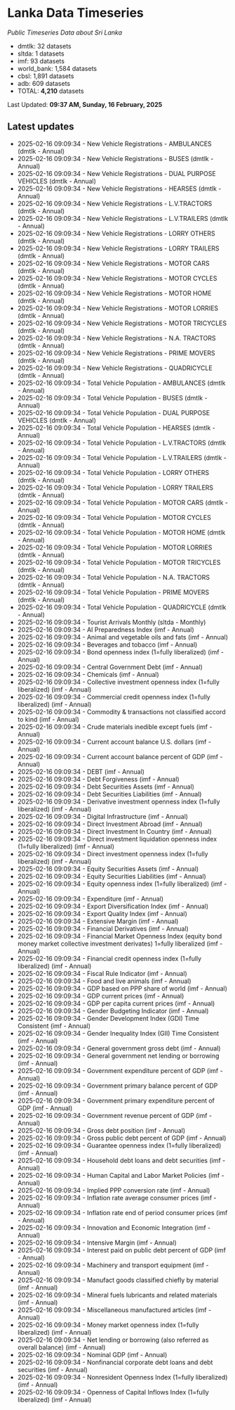 # Lanka Data Timeseries
*Public Timeseries Data about Sri Lanka*

* dmtlk: 32 datasets
* sltda: 1 datasets
* imf: 93 datasets
* world_bank: 1,584 datasets
* cbsl: 1,891 datasets
* adb: 609 datasets
* TOTAL: **4,210** datasets

Last Updated: **09:37 AM, Sunday, 16 February, 2025**

## Latest updates

* 2025-02-16 09:09:34 - New Vehicle Registrations - AMBULANCES (dmtlk - Annual)
* 2025-02-16 09:09:34 - New Vehicle Registrations - BUSES (dmtlk - Annual)
* 2025-02-16 09:09:34 - New Vehicle Registrations - DUAL PURPOSE VEHICLES (dmtlk - Annual)
* 2025-02-16 09:09:34 - New Vehicle Registrations - HEARSES (dmtlk - Annual)
* 2025-02-16 09:09:34 - New Vehicle Registrations - L.V.TRACTORS (dmtlk - Annual)
* 2025-02-16 09:09:34 - New Vehicle Registrations - L.V.TRAILERS (dmtlk - Annual)
* 2025-02-16 09:09:34 - New Vehicle Registrations - LORRY OTHERS (dmtlk - Annual)
* 2025-02-16 09:09:34 - New Vehicle Registrations - LORRY TRAILERS (dmtlk - Annual)
* 2025-02-16 09:09:34 - New Vehicle Registrations - MOTOR CARS (dmtlk - Annual)
* 2025-02-16 09:09:34 - New Vehicle Registrations - MOTOR CYCLES (dmtlk - Annual)
* 2025-02-16 09:09:34 - New Vehicle Registrations - MOTOR HOME (dmtlk - Annual)
* 2025-02-16 09:09:34 - New Vehicle Registrations - MOTOR LORRIES (dmtlk - Annual)
* 2025-02-16 09:09:34 - New Vehicle Registrations - MOTOR TRICYCLES (dmtlk - Annual)
* 2025-02-16 09:09:34 - New Vehicle Registrations - N.A. TRACTORS (dmtlk - Annual)
* 2025-02-16 09:09:34 - New Vehicle Registrations - PRIME MOVERS (dmtlk - Annual)
* 2025-02-16 09:09:34 - New Vehicle Registrations - QUADRICYCLE (dmtlk - Annual)
* 2025-02-16 09:09:34 - Total Vehicle Population - AMBULANCES (dmtlk - Annual)
* 2025-02-16 09:09:34 - Total Vehicle Population - BUSES (dmtlk - Annual)
* 2025-02-16 09:09:34 - Total Vehicle Population - DUAL PURPOSE VEHICLES (dmtlk - Annual)
* 2025-02-16 09:09:34 - Total Vehicle Population - HEARSES (dmtlk - Annual)
* 2025-02-16 09:09:34 - Total Vehicle Population - L.V.TRACTORS (dmtlk - Annual)
* 2025-02-16 09:09:34 - Total Vehicle Population - L.V.TRAILERS (dmtlk - Annual)
* 2025-02-16 09:09:34 - Total Vehicle Population - LORRY OTHERS (dmtlk - Annual)
* 2025-02-16 09:09:34 - Total Vehicle Population - LORRY TRAILERS (dmtlk - Annual)
* 2025-02-16 09:09:34 - Total Vehicle Population - MOTOR CARS (dmtlk - Annual)
* 2025-02-16 09:09:34 - Total Vehicle Population - MOTOR CYCLES (dmtlk - Annual)
* 2025-02-16 09:09:34 - Total Vehicle Population - MOTOR HOME (dmtlk - Annual)
* 2025-02-16 09:09:34 - Total Vehicle Population - MOTOR LORRIES (dmtlk - Annual)
* 2025-02-16 09:09:34 - Total Vehicle Population - MOTOR TRICYCLES (dmtlk - Annual)
* 2025-02-16 09:09:34 - Total Vehicle Population - N.A. TRACTORS (dmtlk - Annual)
* 2025-02-16 09:09:34 - Total Vehicle Population - PRIME MOVERS (dmtlk - Annual)
* 2025-02-16 09:09:34 - Total Vehicle Population - QUADRICYCLE (dmtlk - Annual)
* 2025-02-16 09:09:34 - Tourist Arrivals Monthly (sltda - Monthly)
* 2025-02-16 09:09:34 - AI Preparedness Index (imf - Annual)
* 2025-02-16 09:09:34 - Animal and vegetable oils and fats (imf - Annual)
* 2025-02-16 09:09:34 - Beverages and tobacco (imf - Annual)
* 2025-02-16 09:09:34 - Bond openness index (1=fully liberalized) (imf - Annual)
* 2025-02-16 09:09:34 - Central Government Debt (imf - Annual)
* 2025-02-16 09:09:34 - Chemicals (imf - Annual)
* 2025-02-16 09:09:34 - Collective investment openness index (1=fully liberalized) (imf - Annual)
* 2025-02-16 09:09:34 - Commercial credit openness index (1=fully liberalized) (imf - Annual)
* 2025-02-16 09:09:34 - Commodity & transactions not classified accord to kind (imf - Annual)
* 2025-02-16 09:09:34 - Crude materials inedible except fuels (imf - Annual)
* 2025-02-16 09:09:34 - Current account balance U.S. dollars (imf - Annual)
* 2025-02-16 09:09:34 - Current account balance percent of GDP (imf - Annual)
* 2025-02-16 09:09:34 - DEBT (imf - Annual)
* 2025-02-16 09:09:34 - Debt Forgiveness (imf - Annual)
* 2025-02-16 09:09:34 - Debt Securities Assets (imf - Annual)
* 2025-02-16 09:09:34 - Debt Securities Liabilities (imf - Annual)
* 2025-02-16 09:09:34 - Derivative investment openness index (1=fully liberalized) (imf - Annual)
* 2025-02-16 09:09:34 - Digital Infrastructure (imf - Annual)
* 2025-02-16 09:09:34 - Direct Investment Abroad (imf - Annual)
* 2025-02-16 09:09:34 - Direct Investment In Country (imf - Annual)
* 2025-02-16 09:09:34 - Direct investment liquidation openness index (1=fully liberalized) (imf - Annual)
* 2025-02-16 09:09:34 - Direct investment openness index (1=fully liberalized) (imf - Annual)
* 2025-02-16 09:09:34 - Equity Securities Assets (imf - Annual)
* 2025-02-16 09:09:34 - Equity Securities Liabilities (imf - Annual)
* 2025-02-16 09:09:34 - Equity openness index (1=fully liberalized) (imf - Annual)
* 2025-02-16 09:09:34 - Expenditure (imf - Annual)
* 2025-02-16 09:09:34 - Export Diversification Index (imf - Annual)
* 2025-02-16 09:09:34 - Export Quality Index (imf - Annual)
* 2025-02-16 09:09:34 - Extensive Margin (imf - Annual)
* 2025-02-16 09:09:34 - Financial Derivatives (imf - Annual)
* 2025-02-16 09:09:34 - Financial Market Openness Index (equity bond money market collective investment derivates) 1=fully liberalized (imf - Annual)
* 2025-02-16 09:09:34 - Financial credit openness index (1=fully liberalized) (imf - Annual)
* 2025-02-16 09:09:34 - Fiscal Rule Indicator (imf - Annual)
* 2025-02-16 09:09:34 - Food and live animals (imf - Annual)
* 2025-02-16 09:09:34 - GDP based on PPP share of world (imf - Annual)
* 2025-02-16 09:09:34 - GDP current prices (imf - Annual)
* 2025-02-16 09:09:34 - GDP per capita current prices (imf - Annual)
* 2025-02-16 09:09:34 - Gender Budgeting Indicator (imf - Annual)
* 2025-02-16 09:09:34 - Gender Development Index (GDI) Time Consistent (imf - Annual)
* 2025-02-16 09:09:34 - Gender Inequality Index (GII) Time Consistent (imf - Annual)
* 2025-02-16 09:09:34 - General government gross debt (imf - Annual)
* 2025-02-16 09:09:34 - General government net lending or borrowing (imf - Annual)
* 2025-02-16 09:09:34 - Government expenditure percent of GDP (imf - Annual)
* 2025-02-16 09:09:34 - Government primary balance percent of GDP (imf - Annual)
* 2025-02-16 09:09:34 - Government primary expenditure percent of GDP (imf - Annual)
* 2025-02-16 09:09:34 - Government revenue percent of GDP (imf - Annual)
* 2025-02-16 09:09:34 - Gross debt position (imf - Annual)
* 2025-02-16 09:09:34 - Gross public debt percent of GDP (imf - Annual)
* 2025-02-16 09:09:34 - Guarantee openness index (1=fully liberalized) (imf - Annual)
* 2025-02-16 09:09:34 - Household debt loans and debt securities (imf - Annual)
* 2025-02-16 09:09:34 - Human Capital and Labor Market Policies (imf - Annual)
* 2025-02-16 09:09:34 - Implied PPP conversion rate (imf - Annual)
* 2025-02-16 09:09:34 - Inflation rate average consumer prices (imf - Annual)
* 2025-02-16 09:09:34 - Inflation rate end of period consumer prices (imf - Annual)
* 2025-02-16 09:09:34 - Innovation and Economic Integration (imf - Annual)
* 2025-02-16 09:09:34 - Intensive Margin (imf - Annual)
* 2025-02-16 09:09:34 - Interest paid on public debt percent of GDP (imf - Annual)
* 2025-02-16 09:09:34 - Machinery and transport equipment (imf - Annual)
* 2025-02-16 09:09:34 - Manufact goods classified chiefly by material (imf - Annual)
* 2025-02-16 09:09:34 - Mineral fuels lubricants and related materials (imf - Annual)
* 2025-02-16 09:09:34 - Miscellaneous manufactured articles (imf - Annual)
* 2025-02-16 09:09:34 - Money market openness index (1=fully liberalized) (imf - Annual)
* 2025-02-16 09:09:34 - Net lending or borrowing (also referred as overall balance) (imf - Annual)
* 2025-02-16 09:09:34 - Nominal GDP (imf - Annual)
* 2025-02-16 09:09:34 - Nonfinancial corporate debt loans and debt securities (imf - Annual)
* 2025-02-16 09:09:34 - Nonresident Openness Index (1=fully liberalized) (imf - Annual)
* 2025-02-16 09:09:34 - Openness of Capital Inflows Index (1=fully liberalized) (imf - Annual)